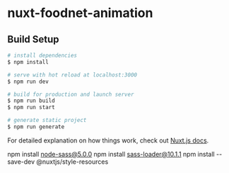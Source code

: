 # nuxt-foodnet-animation

## Build Setup

```bash
# install dependencies
$ npm install

# serve with hot reload at localhost:3000
$ npm run dev

# build for production and launch server
$ npm run build
$ npm run start

# generate static project
$ npm run generate
```

For detailed explanation on how things work, check out [Nuxt.js docs](https://nuxtjs.org).


npm install node-sass@5.0.0
npm install sass-loader@10.1.1
npm install --save-dev @nuxtjs/style-resources